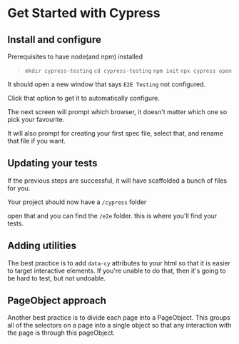 # Get Started with Cypress

## Install and configure

Prerequisites to have node(and npm) installed

> `mkdir cypress-testing`
> `cd cypress-testing`
> `npm init`
> `npx cypress open`

It should open a new window that says `E2E Testing` not configured.

Click that option to get it to automatically configure.

The next screen will prompt which browser, it doesn't matter which one so pick your favourite.

It will also prompt for creating your first spec file, select that, and rename that file if you want.

## Updating your tests

If the previous steps are successful, it will have scaffolded a bunch of files for you.

Your project should now have a `/cypress` folder

open that and you can find the `/e2e` folder. this is where you'll find your tests.

## Adding utilities

The best practice is to add `data-cy` attributes to your html so that it is easier to target interactive elements. If you're unable to do that, then it's going to be hard to test, but not undoable.

## PageObject approach

Another best practice is to divide each page into a PageObject. This groups all of the selectors on a page into a single object so that any interaction with the page is through this pageObject.